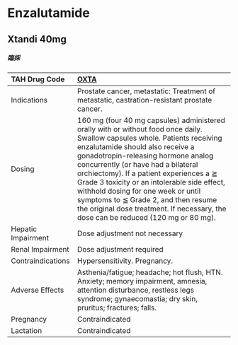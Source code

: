 # Enzalutamide

## Xtandi 40mg

##### 臨採

| TAH Drug Code      | [OXTA](https://www.tahsda.org.tw/drugs/hissearch.php?drug_code=OXTA)                                                                                                                                                                                                                                                                                                                                                                                                                                      |
|:-------------------|:----------------------------------------------------------------------------------------------------------------------------------------------------------------------------------------------------------------------------------------------------------------------------------------------------------------------------------------------------------------------------------------------------------------------------------------------------------------------------------------------------------|
| Indications        | Prostate cancer, metastatic: Treatment of metastatic, castration-resistant prostate cancer.                                                                                                                                                                                                                                                                                                                                                                                                               |
| Dosing             | 160 mg (four 40 mg capsules) administered orally with or without food once daily. Swallow capsules whole. Patients receiving enzalutamide should also receive a gonadotropin-releasing hormone analog concurrently (or have had a bilateral orchiectomy). If a patient experiences a ≧ Grade 3 toxicity or an intolerable side effect, withhold dosing for one week or until symptoms to ≦ Grade 2, and then resume the original dose treatment. If necessary, the dose can be reduced (120 mg or 80 mg). |
| Hepatic Impairment | Dose adjustment not necessary                                                                                                                                                                                                                                                                                                                                                                                                                                                                             |
| Renal Impairment   | Dose adjustment required                                                                                                                                                                                                                                                                                                                                                                                                                                                                                  |
| Contraindications  | Hypersensitivity. Pregnancy.                                                                                                                                                                                                                                                                                                                                                                                                                                                                              |
| Adverse Effects    | Asthenia/fatigue; headache; hot flush, HTN. Anxiety; memory impairment, amnesia, attention disturbance, restless legs syndrome; gynaecomastia; dry skin, pruritus; fractures; falls.                                                                                                                                                                                                                                                                                                                      |
| Pregnancy          | Contraindicated                                                                                                                                                                                                                                                                                                                                                                                                                                                                                           |
| Lactation          | Contraindicated                                                                                                                                                                                                                                                                                                                                                                                                                                                                                           |


